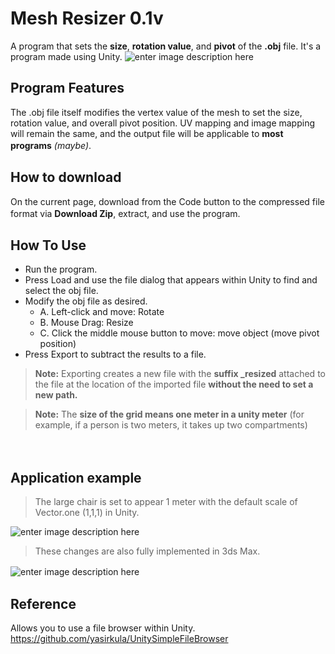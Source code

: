 # Mesh Resizer 0.1v
A program that sets the **size**, **rotation value**, and **pivot** of the **.obj** file.
It's a program made using Unity.
![enter image description here](https://drive.google.com/uc?id=1U63KvU8wtBAsbdeBbJaM9mCUpvkJpdr2)

## Program Features
The .obj file itself modifies the vertex value of the mesh to set the size, rotation value, and overall pivot position. 
UV mapping and image mapping will remain the same, and the output file will be applicable to **most programs** *(maybe)*.
ㅤ  
## How to download
On the current page, download from the Code button to the compressed file format via **Download Zip**, extract, and use the program.
ㅤ  
## How To Use
 - Run the program.
 - Press Load and use the file dialog that appears within Unity to find and select the obj file.
 - Modify the obj file as desired.
	 - A. Left-click and move: Rotate 
	 - B. Mouse Drag: Resize 
	 - C. Click the middle mouse button to move: move object (move pivot position)
 - Press Export to subtract the results to a file.
> **Note:**  Exporting creates a new file with the **suffix _resized** attached to the file at the location of the imported file **without the need to set a new path.**

> **Note:** The **size of the grid means one meter in a unity meter** (for example, if a person is two meters, it takes up two compartments)

ㅤ  
## Application example

> The large chair is set to appear 1 meter with the default scale of Vector.one (1,1,1) in Unity.

![enter image description here](https://drive.google.com/uc?id=1uR2ZJV-Lq8RLUFLhmIawyBd21O0TGRza)

> These changes are also fully implemented in 3ds Max.

![enter image description here](https://drive.google.com/uc?id=1vz0LRepQJGgpjDebLMGo34-4gGf9dmtE)
ㅤ  
## Reference
Allows you to use a file browser within Unity.
https://github.com/yasirkula/UnitySimpleFileBrowser
